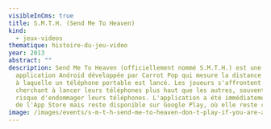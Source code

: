 ```yaml
---
visibleInCms: true
title: S.M.T.H. (Send Me To Heaven)
kind:
  - jeux-videos
thematique: histoire-du-jeu-video
year: 2013
abstract: ""
description: Send Me To Heaven (officiellement nommé S.M.T.H.) est une
  application Android développée par Carrot Pop qui mesure la distance verticale
  à laquelle un téléphone portable est lancé. Les joueurs s'affrontent en
  cherchant à lancer leurs téléphones plus haut que les autres, souvent au
  risque d'endommager leurs téléphones. L'application a été immédiatement bannie
  de l'App Store mais reste disponible sur Google Play, où elle reste culte.
image: /images/events/s-m-t-h-send-me-to-heaven-don-t-play-if-you-are-a-sissy.jpg
---
```

